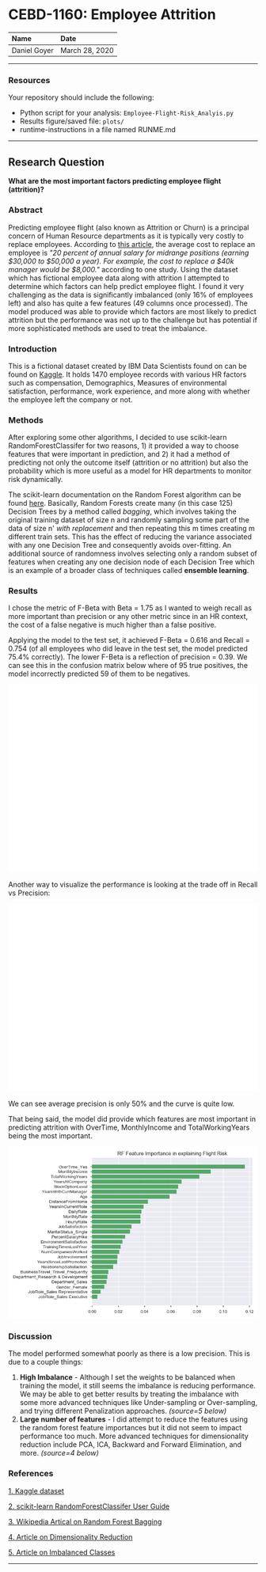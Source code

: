 # CEBD-1160: Employee Attrition

| Name | Date |
|:-------|:---------------|
|Daniel Goyer|March 28, 2020|

-----

### Resources
Your repository should include the following:

- Python script for your analysis: `Employee-Flight-Risk_Analyis.py`
- Results figure/saved file: `plots/`
- runtime-instructions in a file named RUNME.md
-----

## Research Question

<b>What are the most important factors predicting employee flight (attrition)?</b>

### Abstract

Predicting employee flight (also known as Attrition or Churn) is a principal concern of Human 
Resource departments as it is typically very costly to replace employees. According to 
[this article](https://www.peoplekeep.com/blog/bid/312123/employee-retention-the-real-cost-of-losing-an-employee), 
the average cost to replace an employee is <i>"20 percent of annual salary for midrange positions 
(earning $30,000 to $50,000 a year). For example, the cost to replace a $40k manager would be 
$8,000."</i> according to one study. Using the dataset which has fictional employee data along with 
attrition I attempted to determine which factors can help predict employee flight. I found it very 
challenging as the data is significantly imbalanced (only 16% of employees left) and also has quite
a few features (49 columns once processed). The model produced was able to provide which factors are
 most likely to predict attrition but the performance was not up to the challenge but has potential 
 if more sophisticated methods are used to treat the imbalance.

### Introduction

This is a fictional dataset created by IBM Data Scientists found on can be found on 
[Kaggle](https://www.kaggle.com/pavansubhasht/ibm-hr-analytics-attrition-dataset). 
It holds 1470 employee records with various HR factors such as compensation, Demographics, 
Measures of environmental satisfaction, performance, work experience, and more along with whether 
the employee left the company or not.

### Methods

After exploring some other algorithms, I decided to use scikit-learn RandomForestClassifer for two
reasons, 1) it provided a way to choose features that were important in prediction, and 2) it had a 
method of predicting not only the outcome itself (attrition or no attrition) but also the 
probability which is more useful as a model for HR departments to monitor risk dynamically.

The scikit-learn documentation on the Random Forest algorithm can be found
[here](https://scikit-learn.org/stable/modules/ensemble.html#random-forests).
Basically, Random Forests create many (in this case 125) Decision Trees by a method called 
*bagging*, which involves taking the original training dataset of size n and randomly sampling 
some part of the data of size n' *with replacement* and then repeating this m times creating 
m different train sets. This has the effect of reducing the variance associated with any one 
Decision Tree and consequently avoids over-fitting. An additional source of randomness involves 
selecting only a random subset of features when creating any one decision node of each Decision Tree
 which is an example of a broader class of techniques called **ensemble learning**.

### Results
I chose the metric of F-Beta with Beta = 1.75 as I wanted to weigh recall as more important than 
precision or any other metric since in an HR context, the cost of a false negative is much higher 
than a false positive.

Applying the model to the test set, it achieved F-Beta = 0.616 and Recall = 0.754 (of all employees 
who did leave in the test set, the model predicted 75.4% correctly). The lower F-Beta is a 
reflection of precision = 0.39. We can see this in the confusion matrix below where of 95 true 
positives, the model incorrectly predicted 59 of them to be negatives.

![Confusion Matrix](./plots/ConfusionMatrix.png)

Another way to visualize the performance is looking at the trade off in Recall vs Precision:

![Precision-Recall_curve](./plots/Precision-Recall_curve.png)

We can see average precision is only 50% and the curve is quite low.

That being said, the model did provide which features are most important in predicting attrition 
with OverTime, MonthlyIncome and TotalWorkingYears being the most important.

![Feature Importance](./plots/RF_FeatureRank.png)

### Discussion
The model performed somewhat poorly as there is a low precision. This is due to a couple things:

1. **High Imbalance** - Although I set the weights to be balanced when training the model, it still 
seems the imbalance is reducing performance. We may be able to get better results by treating the 
imbalance with some more advanced techniques like Under-sampling or Over-sampling, and trying 
different Penalization approaches. *(source=5 below)*
2. **Large number of features** - I did attempt to reduce the features using the random forest 
feature importances but it did not seem to impact performance too much. More advanced techniques 
for dimensionality reduction include PCA, ICA, Backward and Forward Elimination, and more. 
*(source=4 below)*

### References
[1. Kaggle dataset](https://www.kaggle.com/pavansubhasht/ibm-hr-analytics-attrition-dataset)

[2. scikit-learn RandomForestClassifer User Guide](https://scikit-learn.org/stable/modules/ensemble.html#random-forests)

[3. Wikipedia Artical on Random Forest Bagging](https://en.wikipedia.org/wiki/Random_forest#Bagging)

[4. Article on Dimensionality Reduction](https://www.analyticsvidhya.com/blog/2018/08/dimensionality-reduction-techniques-python/)

[5. Article on Imbalanced Classes](https://machinelearningmastery.com/tactics-to-combat-imbalanced-classes-in-your-machine-learning-dataset/)

-------
